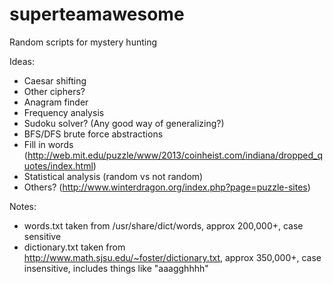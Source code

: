 superteamawesome
================

Random scripts for mystery hunting

Ideas:
 - Caesar shifting
 - Other ciphers?
 - Anagram finder
 - Frequency analysis
 - Sudoku solver? (Any good way of generalizing?)
 - BFS/DFS brute force abstractions
 - Fill in words (http://web.mit.edu/puzzle/www/2013/coinheist.com/indiana/dropped_quotes/index.html)
 - Statistical analysis (random vs not random)
 - Others? (http://www.winterdragon.org/index.php?page=puzzle-sites)

Notes:
 - words.txt taken from /usr/share/dict/words, approx 200,000+, case sensitive
 - dictionary.txt taken from http://www.math.sjsu.edu/~foster/dictionary.txt, approx 350,000+, case insensitive, includes things like "aaagghhhh"
